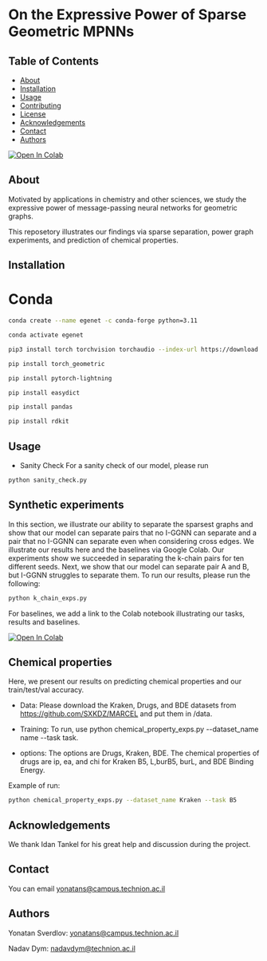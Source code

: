 # On the Expressive Power of Sparse Geometric MPNNs

## Table of Contents

- [About](#about)
- [Installation](#installation)
- [Usage](#usage)
- [Contributing](#contributing)
- [License](#license)
- [Acknowledgements](#acknowledgements)
- [Contact](#contact)
- [Authors](#authors)

[![Open In Colab](https://colab.research.google.com/assets/colab-badge.svg)](https://colab.research.google.com/github/yonatansverdlov/E-GenNet/blob/master/k_chains_baselines.ipynb)

## About

Motivated by applications in chemistry and other sciences, we study the expressive power of message-passing neural networks for geometric graphs. 

This reposetory illustrates our findings via sparse separation, power graph experiments, and prediction of chemical properties.

## Installation

# Conda
```bash
conda create --name egenet -c conda-forge python=3.11

conda activate egenet

pip3 install torch torchvision torchaudio --index-url https://download.pytorch.org/whl/cu118

pip install torch_geometric

pip install pytorch-lightning

pip install easydict

pip install pandas

pip install rdkit
```

## Usage
- Sanity Check
For a sanity check of our model, please run 
```bash
python sanity_check.py
```
## Synthetic experiments
In this section, we illustrate our ability to separate the sparsest graphs and show that our model can separate pairs that no I-GGNN can separate and a pair that no I-GGNN can separate even when considering cross edges.
We illustrate our results here and the baselines via Google Colab.
Our experiments show we succeeded in separating the k-chain pairs for ten different seeds.
Next, we show that our model can separate pair A and B, but I-GGNN struggles to separate them.
To run our results, please run the following:
```bash
python k_chain_exps.py
```
For baselines, we add a link to the Colab notebook illustrating our tasks, results and baselines.

[![Open In Colab](https://colab.research.google.com/assets/colab-badge.svg)](https://colab.research.google.com/github/yonatansverdlov/E-GenNet/blob/master/k_chains_baselines.ipynb)
## Chemical properties 
Here, we present our results on predicting chemical properties and our train/test/val accuracy.
- Data:
Please download the Kraken, Drugs, and BDE datasets from https://github.com/SXKDZ/MARCEL and put them in /data.

- Training:
To run, use python chemical_property_exps.py --dataset_name name --task task.

- options:
The options are Drugs, Kraken, BDE.
The chemical properties of drugs are ip, ea, and chi for Kraken B5, L,burB5, burL, and BDE Binding Energy.

Example of run:
```bash
python chemical_property_exps.py --dataset_name Kraken --task B5
```

## Acknowledgements

We thank Idan Tankel for his great help and discussion during the project.

## Contact

You can email yonatans@campus.technion.ac.il

## Authors

Yonatan Sverdlov: yonatans@campus.technion.ac.il

Nadav Dym: nadavdym@technion.ac.il
